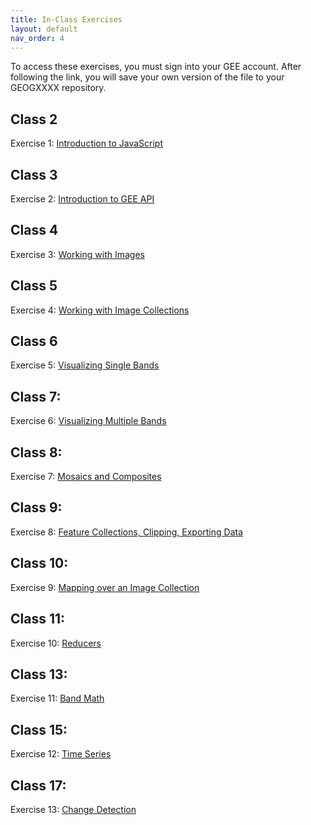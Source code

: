 ```yaml
---
title: In-Class Exercises
layout: default
nav_order: 4
---
```

To access these exercises, you must sign into your GEE account. After following the link, you will save your own version of the file to your GEOGXXXX repository. 

## Class 2
Exercise 1: [Introduction to JavaScript](https://code.earthengine.google.com/5a5bbcb4c57bc7d1b2ed37be3ba9bfcb?hl=it)

## Class 3
Exercise 2: [Introduction to GEE API](https://code.earthengine.google.com/cc96e647d6f192b2ea91c718a442c003?hl=it)

## Class 4
Exercise 3: [Working with Images](https://code.earthengine.google.com/6ada11e98a2807310659f33d012cc0de?hl=it)

## Class 5
Exercise 4: [Working with Image Collections](https://code.earthengine.google.com/978d9a16c6af7cbf24169328eb70a4b6?hl=it)

## Class 6
Exercise 5: [Visualizing Single Bands](https://code.earthengine.google.com/d7f5a339665e3c5e73f301c438d8377d?hl=it)

## Class 7:
Exercise 6: [Visualizing Multiple Bands](https://code.earthengine.google.com/a50ddfbbe5c33a0919e922ea6f27d624?hl=it)

## Class 8:
Exercise 7: [Mosaics and Composites](https://code.earthengine.google.com/23febb4227ac4f75e6153cad9c93a815?hl=it)

## Class 9:
Exercise 8: [Feature Collections, Clipping, Exporting Data](https://code.earthengine.google.com/0efe1af07f50a7335c74be9a00cbf9b2?hl=it)

## Class 10: 
Exercise 9: [Mapping over an Image Collection](https://code.earthengine.google.com/fc889a7c127a768fc3536f00d91896a4?hl=it)

## Class 11:
Exercise 10: [Reducers](https://code.earthengine.google.com/1250d5c38232855b86c342f8f7236843?hl=it)

## Class 13:
Exercise 11: [Band Math](https://code.earthengine.google.com/20d1a6f63794c3cb4600497c78035f1d?hl=it)

## Class 15: 
Exercise 12: [Time Series](https://code.earthengine.google.com/541fcb4c0fec5d3a7be99663f7e5c739?hl=it)

## Class 17:
Exercise 13: [Change Detection](https://code.earthengine.google.com/4c916fbe34d82a8ba4f0b2ac594372e6?hl=it)



